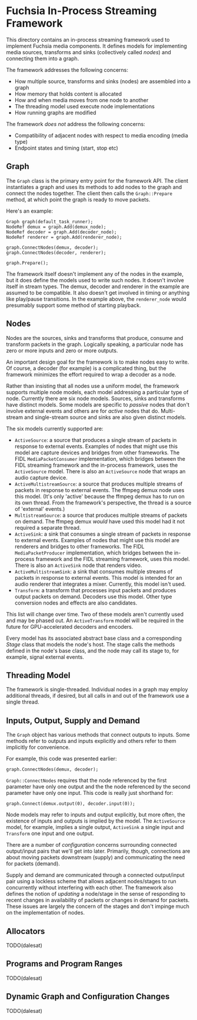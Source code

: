 # Fuchsia In-Process Streaming Framework

This directory contains an in-process streaming framework used to implement
Fuchsia media components. It defines models for implementing media sources,
transforms and sinks (collectively called *nodes*) and connecting them into a
graph.

The framework addresses the following concerns:

- How multiple source, transforms and sinks (nodes) are assembled into a graph
- How memory that holds content is allocated
- How and when media moves from one node to another
- The threading model used execute node implementations
- How running graphs are modified

The framework *does not* address the following concerns:

- Compatibility of adjacent nodes with respect to media encoding (media type)
- Endpoint states and timing (start, stop etc)

## Graph

The `Graph` class is the primary entry point for the framework API. The client
instantiates a graph and uses its methods to add nodes to the graph and connect
the nodes together. The client then calls the `Graph::Prepare` method, at which
point the graph is ready to move packets.

Here's an example:

```
Graph graph(default_task_runner);
NodeRef demux = graph.Add(demux_node);
NodeRef decoder = graph.Add(decoder_node);
NodeRef renderer = graph.Add(renderer_node);

graph.ConnectNodes(demux, decoder);
graph.ConnectNodes(decoder, renderer);

graph.Prepare();
```

The framework itself doesn't implement any of the nodes in the example, but it
does define the models used to write such nodes. It doesn't involve itself in
stream types. The demux, decoder and renderer in the example are assumed to be
compatible. It also doesn't get involved in timing or anything like play/pause
transitions. In the example above, the `renderer_node` would presumably support
some method of starting playback.

## Nodes

Nodes are the sources, sinks and transforms that produce, consume and transform
packets in the graph. Logically speaking, a particular node has zero or more
inputs and zero or more outputs.

An important design goal for the framework is to make nodes easy to write. Of
course, a decoder (for example) is a complicated thing, but the framework
minimizes the effort required to wrap a decoder as a node.

Rather than insisting that all
nodes use a uniform model, the framework supports multiple node models, each
model addressing a particular type of node. Currently there are six node
models. Sources, sinks and transforms have distinct models. Some models are
specific to *passive* nodes that don't involve external events and others are
for *active* nodes that do. Multi-stream and single-stream source and sinks are
also given distinct models.

The six models currently supported are:

- `ActiveSource`: a source that produces a single stream of packets in response
  to external events. Examples of nodes that might use this model are capture
  devices and bridges from other frameworks. The FIDL
  `MediaPacketConsumer` implementation, which bridges between the FIDL streaming
  framework and the in-process framework, uses the `ActiveSource` model. There
  is also an `ActiveSource` node that wraps an audio capture device.
- `ActiveMultistreamSource`: a source that produces multiple streams of packets
  in response to external events. The ffmpeg demux node uses this model. (It's
  only 'active' because the ffmpeg demux has to run on its own thread. From
  the framework's perspective, the thread is a source of 'external' events.)
- `MultistreamSource`: a source that produces multiple streams of packets on
  demand. The ffmpeg demux *would* have used this model had it not required a
  separate thread.
- `ActiveSink`: a sink that consumes a single stream of packets in response to
  external events. Examples of nodes that might use this model are renderers
  and bridges to other frameworks. The FIDL `MediaPacketProducer` implementation,
  which bridges between the in-process framework and the FIDL streaming framework,
  uses this model. There is also an `ActiveSink` node that renders video.
- `ActiveMultistreamSink`: a sink that consumes multiple streams of packets in
  response to external events. This model is intended for an audio renderer that
  integrates a mixer. Currently, this model isn't used.
- `Transform`: a transform that processes input packets and produces output
  packets on demand. Decoders use this model. Other type conversion nodes and
  effects are also candidates.

This list will change over time. Two of these models aren't currently used and
may be phased out. An `ActiveTransform` model will be required in the future
for GPU-accelerated decoders and encoders.

Every model has its associated abstract base class and a corresponding *Stage*
class that models the node's host. The stage calls the methods defined in the
node's base class, and the node may call its stage to, for example, signal
external events.

## Threading Model

The framework is single-threaded. Individual nodes in a graph may employ
additional threads, if desired, but all calls in and out of the framework
use a single thread.

## Inputs, Output, Supply and Demand

The `Graph` object has various methods that connect outputs to inputs. Some
methods refer to outputs and inputs explicitly and others refer to them
implicitly for convenience.

For example, this code was presented earlier:

```
graph.ConnectNodes(demux, decoder);
```

`Graph::ConnectNodes` requires that the node referenced by the first parameter
have only one output and the the node referenced by the second parameter have
only one input. This code is really just shorthand for:

```
graph.Connect(demux.output(0), decoder.input(0));
```

Node models may refer to inputs and output explicitly, but more often, the
existence of inputs and outputs is implied by the model. The `ActiveSource`
model, for example, implies a single output, `ActiveSink` a single input and
`Transform` one input and one output.

There are a number of *configuration* concerns surrounding connected
output/input pairs that we'll get into later. Primarily, though, connections
are about moving packets downstream (supply) and communicating the need for
packets (demand).

Supply and demand are communicated through a connected output/input pair using
a lockless scheme that allows adjacent nodes/stages to run concurrently without
interfering with each other. The framework also defines the notion of *updating*
a node/stage in the sense of responding to recent changes in availability of
packets or changes in demand for packets. These issues are largely the concern
of the stages and don't impinge much on the implementation of nodes.

## Allocators

TODO(dalesat)

## Programs and Program Ranges

TODO(dalesat)

## Dynamic Graph and Configuration Changes

TODO(dalesat)
